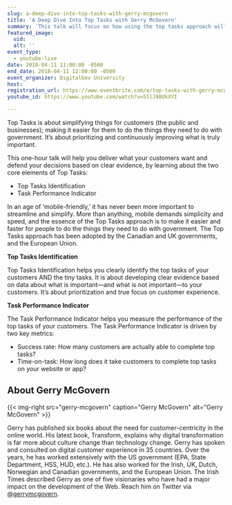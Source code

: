 ```yaml
---
slug: a-deep-dive-into-top-tasks-with-gerry-mcgovern
title: 'A Deep Dive Into Top Tasks with Gerry McGovern'
summary: 'This talk will focus on how using the top tasks approach will help you deliver what your customers want to make it easier and faster for people to do things they need to do with government&#46;'
featured_image:
  uid:
  alt: ''
event_type:
  - youtube-live
date: 2018-04-11 11:00:00 -0500
end_date: 2018-04-11 12:00:00 -0500
event_organizer: DigitalGov University
host:
registration_url: https://www.eventbrite.com/e/top-tasks-with-gerry-mcgovern-registration-43479365954
youtube_id: https://www.youtube.com/watch?v=5llJ98UkXYI

---
```


Top Tasks is about simplifying things for customers (the public and businesses); making it easier for them to do the things they need to do with government. It’s about prioritizing and continuously improving what is truly important.

This one-hour talk will help you deliver what your customers want and defend your decisions based on clear evidence, by learning about the two core elements of Top Tasks:

- Top Tasks Identification
- Task Performance Indicator

In an age of ‘mobile-friendly,’ it has never been more important to streamline and simplify. More than anything, mobile demands simplicity and speed, and the essence of the Top Tasks approach is to make it easier and faster for people to do the things they need to do with government. The Top Tasks approach has been adopted by the Canadian and UK governments, and the European Union.

**Top Tasks Identification**

Top Tasks Identification helps you clearly identify the top tasks of your customers AND the tiny tasks. It is about developing clear evidence based on data about what is important—and what is not important—to your customers. It’s about prioritization and true focus on customer experience.

**Task Performance Indicator**

The Task Performance Indicator helps you measure the performance of the top tasks of your customers. The Task Performance Indicator is driven by two key metrics:

- Success rate: How many customers are actually able to complete top tasks?
- Time-on-task: How long does it take customers to complete top tasks on your website or app?


## About Gerry McGovern

{{< img-right src="gerry-mcgovern" caption="Gerry McGovern" alt="Gerry McGovern" >}}

Gerry has published six books about the need for customer-centricity in the online world. His latest book, Transform, explains why digital transformation is far more about culture change than technology change. Gerry has spoken and consulted on digital customer experience in 35 countries. Over the years, he has worked extensively with the US government (EPA, State Department, HSS, HUD, etc.). He has also worked for the Irish, UK, Dutch, Norwegian and Canadian governments, and the European Union. The Irish Times described Gerry as one of five visionaries who have had a major impact on the development of the Web. Reach him on Twitter via [@gerrymcgovern](https://twitter.com/gerrymcgovern).
